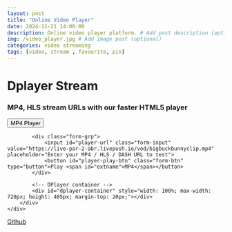 ```yaml
---
layout: post
title: "Online Video Player"
date: 2024-11-21 14:00:00
description: Online video player platform. # Add post description (optional)
img: /video_player.jpg # Add image post (optional)
categories: video streaming
tags: [video, stream , favourite, pin]
---
```


<link rel="stylesheet" href="/assets/css/DPlayer.min.css">
<div class="header section_wrap" style="height:auto; justify-content:flex-start;">
    <div class="container section_layout section_layout_feature section_layout_vertical">
        <div class="header-title-section">
            <h1 class="header-title">Dplayer Stream</h1>
            <h3 class="header-title-text">MP4, HLS stream URLs with our faster HTML5 player</h3>
        </div>
        <div class="content_wrap content_wrap_player_wrap">
            <button class="btn-type btn-type-tab form-btn active" data-playback-type="mp4" type="button">MP4 Player</button>

            <div class="form-grp">
                <input id="player-url" class="form-input" value="https://live-par-2-abr.livepush.io/vod/bigbuckbunnyclip.mp4" placeholder="Enter your MP4 / HLS / DASH URL to test">
                <button id="player-play-btn" class="form-btn" type="button">Play <span id="extname">MP4</span></button>
            </div>

            <!-- DPlayer container -->
            <div id="dplayer-container" style="width: 100%; max-width: 720px; height: 405px; margin-top: 20px;"></div>
        </div>
    </div>
</div>

<script src="/assets/js/DPlayer.min.js"></script>

<script>
  // Initialize DPlayer with the default MP4 video URL
  const player = new DPlayer({
      element: document.getElementById('dplayer-container'),
       screenshot: true,
    //    autoplay: true,
       preload: 'auto',
       logo: '/assets/img/profile-pic.png',
       subtitle: {
         url: 'dplayer.vtt',
         type: 'webvtt',
         fontSize: '25px',
         bottom: '10%',
         color: '#b7daff',
        },

       video: {
          url: 'https://live-par-2-abr.livepush.io/vod/bigbuckbunnyclip.mp4',
          pic: '/assets/img/default_img.png',
          type: 'auto',
       }
  });

  // Update video source when the "Play" button is clicked
  document.getElementById('player-play-btn').addEventListener('click', function () {
      const videoUrl = document.getElementById('player-url').value; // Get URL from input
      player.switchVideo({ url: videoUrl, type: 'mp4' }); // Switch to new video URL
  });
</script>

<link rel="stylesheet" href="/assets/css/dplayer_styles.css">

[Github](https://github.com/DIYgod/DPlayer)
